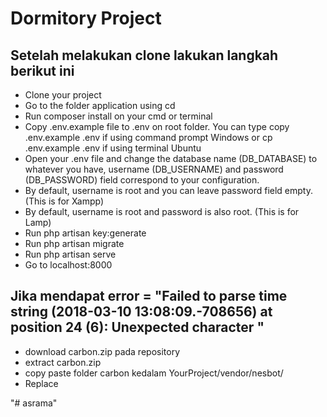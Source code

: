<h1>Dormitory Project</h1>
<h2>Setelah melakukan clone lakukan langkah berikut ini</h2>
<ul>
  <li>Clone your project</li>
  <li>Go to the folder application using cd</li>
  <li>Run composer install on your cmd or terminal</li>
  <li>Copy .env.example file to .env on root folder. You can type copy .env.example .env if using command prompt Windows or cp .env.example .env if using terminal Ubuntu</li>
  <li>Open your .env file and change the database name (DB_DATABASE) to whatever you have, username (DB_USERNAME) and password (DB_PASSWORD) field correspond to your configuration.</li> 
  <li>By default, username is root and you can leave password field empty. (This is for Xampp)</li> 
  <li>By default, username is root and password is also root. (This is for Lamp)</li>
  <li>Run php artisan key:generate</li>
  <li>Run php artisan migrate</li>
  <li>Run php artisan serve</li>
  <li>Go to localhost:8000</li>
</ul>
<h2>Jika mendapat error = "Failed to parse time string (2018-03-10 13:08:09.-708656) at position 24 (6): Unexpected character
"</h2>
<ul>
  <li>download carbon.zip pada repository</li>
  <li>extract carbon.zip</li>
  <li>copy paste folder carbon kedalam YourProject/vendor/nesbot/</li>
  <li>Replace</li>
</ul>
"# asrama"
